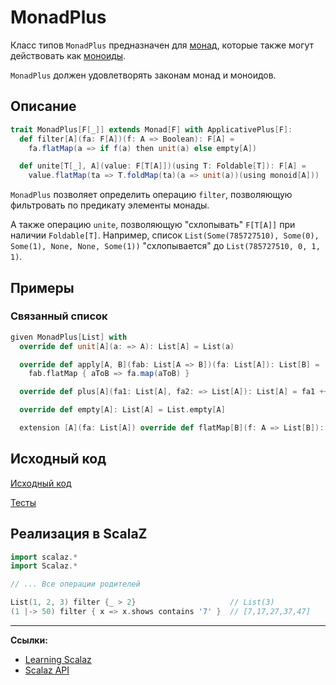 # MonadPlus

Класс типов `MonadPlus` предназначен для [монад](monad), которые также могут действовать как [моноиды](../monoid/monoid).

`MonadPlus` должен удовлетворять законам монад и моноидов.

## Описание

```scala
trait MonadPlus[F[_]] extends Monad[F] with ApplicativePlus[F]:
  def filter[A](fa: F[A])(f: A => Boolean): F[A] =
    fa.flatMap(a => if f(a) then unit(a) else empty[A])

  def unite[T[_], A](value: F[T[A]])(using T: Foldable[T]): F[A] =
    value.flatMap(ta => T.foldMap(ta)(a => unit(a))(using monoid[A]))
```

`MonadPlus` позволяет определить операцию `filter`, позволяющую фильтровать по предикату элементы монады.

А также операцию `unite`, позволяющую "схлопывать" `F[T[A]]` при наличии `Foldable[T]`.
Например, список `List(Some(785727510), Some(0), Some(1), None, None, Some(1))` "схлопывается" до
`List(785727510, 0, 1, 1)`.

## Примеры

### Связанный список

```scala
given MonadPlus[List] with
  override def unit[A](a: => A): List[A] = List(a)

  override def apply[A, B](fab: List[A => B])(fa: List[A]): List[B] =
    fab.flatMap { aToB => fa.map(aToB) }

  override def plus[A](fa1: List[A], fa2: => List[A]): List[A] = fa1 ++ fa2

  override def empty[A]: List[A] = List.empty[A]

  extension [A](fa: List[A]) override def flatMap[B](f: A => List[B]): List[B] = fa.flatMap(f)
```

## Исходный код

[Исходный код](https://gitflic.ru/project/artemkorsakov/scalabook/blob?file=examples%2Fsrc%2Fmain%2Fscala%2Ftypeclass%2Fmonad%2FMonadPlus.scala&plain=1)

[Тесты](https://gitflic.ru/project/artemkorsakov/scalabook/blob?file=examples%2Fsrc%2Ftest%2Fscala%2Ftypeclass%2Fmonad%2FMonadPlusSuite.scala)


## Реализация в ScalaZ

```scala
import scalaz.*
import Scalaz.*

// ... Все операции родителей

List(1, 2, 3) filter {_ > 2}                     // List(3)
(1 |-> 50) filter { x => x.shows contains '7' }  // [7,17,27,37,47]
```


---

**Ссылки:**

- [Learning Scalaz](http://eed3si9n.com/learning-scalaz/MonadPlus.html)
- [Scalaz API](https://javadoc.io/doc/org.scalaz/scalaz-core_3/7.3.6/scalaz/MonadPlus.html)
